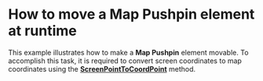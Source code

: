# How to move a Map Pushpin element at runtime


This example illustrates how to make a <strong>Map Pushpin</strong> element movable. To accomplish this task, it is required to convert screen coordinates to map coordinates using the <a href="https://documentation.devexpress.com/#WindowsForms/DevExpressXtraMapMapControl_ScreenPointToCoordPointtopic"><strong>ScreenPointToCoordPoint</strong></a> method.

<br/>


